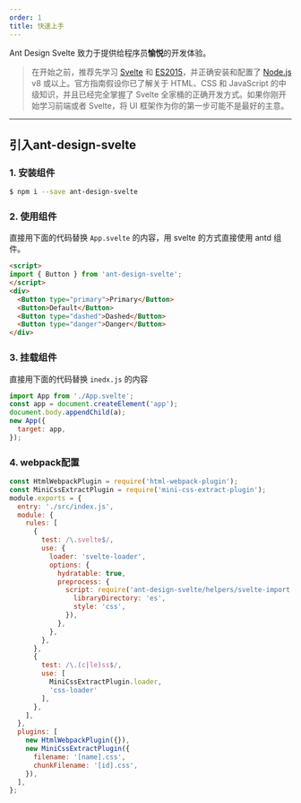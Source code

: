 ```yaml
---
order: 1
title: 快速上手
---
```


Ant Design Svelte 致力于提供给程序员**愉悦**的开发体验。

> 在开始之前，推荐先学习 [Svelte](https://svelte.dev/) 和 [ES2015](http://babeljs.io/docs/learn-es2015/)，并正确安装和配置了 [Node.js](https://nodejs.org/) v8 或以上。官方指南假设你已了解关于 HTML、CSS 和 JavaScript 的中级知识，并且已经完全掌握了 Svelte 全家桶的正确开发方式。如果你刚开始学习前端或者 Svelte，将 UI 框架作为你的第一步可能不是最好的主意。

---

## 引入ant-design-svelte

### 1. 安装组件

```bash
$ npm i --save ant-design-svelte
```

### 2. 使用组件

直接用下面的代码替换 `App.svelte` 的内容，用 svelte 的方式直接使用 antd 组件。

```html
<script>
import { Button } from 'ant-design-svelte';
</script>
<div>
  <Button type="primary">Primary</Button>
  <Button>Default</Button>
  <Button type="dashed">Dashed</Button>
  <Button type="danger">Danger</Button>
</div>
```

### 3. 挂载组件

直接用下面的代码替换 `inedx.js` 的内容

```js
import App from './App.svelte';
const app = document.createElement('app');
document.body.appendChild(a);
new App({
  target: app,
});
```

### 4. webpack配置

```js
const HtmlWebpackPlugin = require('html-webpack-plugin');
const MiniCssExtractPlugin = require('mini-css-extract-plugin');
module.exports = {
  entry: './src/index.js',
  module: {
    rules: [
      {
        test: /\.svelte$/,
        use: {
          loader: 'svelte-loader',
          options: {
            hydratable: true,
            preprocess: {
              script: require('ant-design-svelte/helpers/svelte-import')({
                libraryDirectory: 'es',
                style: 'css',
              }),
            },
          },
        },
      },
      {
        test: /\.(c|le)ss$/,
        use: [
          MiniCssExtractPlugin.loader,
          'css-loader'
        ],
      },
    ],
  },
  plugins: [
    new HtmlWebpackPlugin({}),
    new MiniCssExtractPlugin({
      filename: '[name].css',
      chunkFilename: '[id].css',
    }),
  ],
};
```



